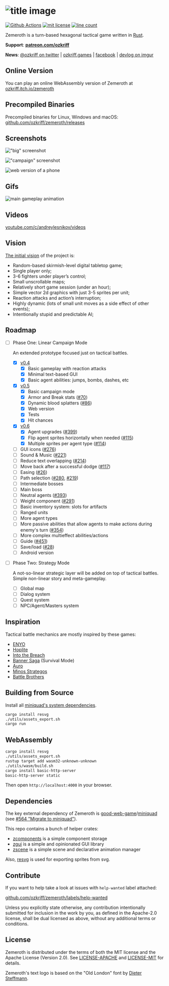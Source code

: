 # ![title image](zemeroth.svg)

[![Github Actions][img_gh-actions]][gh-actions]
[![mit license][img_license]](#license)
[![line count][img_loc]][loc]

[img_license]: https://img.shields.io/badge/License-MIT_or_Apache_2.0-blue.svg
[img_loc]: https://tokei.rs/b1/github/ozkriff/zemeroth
[img_gh-actions]: https://github.com/ozkriff/zemeroth/workflows/CI/badge.svg

[loc]: https://github.com/Aaronepower/tokei
[gh-actions]: https://github.com/ozkriff/zemeroth/actions?query=workflow%3ACI

Zemeroth is a turn-based hexagonal tactical game written in [Rust].

[Rust]: https://www.rust-lang.org

**Support**: [**patreon.com/ozkriff**](https://patreon.com/ozkriff)

**News**: [@ozkriff on twitter](https://twitter.com/ozkriff) |
[ozkriff.games](https://ozkriff.games) |
[facebook](https://fb.com/ozkriff.games) |
[devlog on imgur](https://imgur.com/a/SMVqO)

## Online Version

You can play an online WebAssembly version of Zemeroth at
[ozkriff.itch.io/zemeroth](https://ozkriff.itch.io/zemeroth)

## Precompiled Binaries

Precompiled binaries for Linux, Windows and macOS:
[github.com/ozkriff/zemeroth/releases](https://github.com/ozkriff/zemeroth/releases)

## Screenshots

!["big" screenshot](https://i.imgur.com/iUkyqIq.png)

!["campaign" screenshot](https://i.imgur.com/rQkH5y2.png)

![web version of a phone](https://i.imgur.com/cviYFkY.jpg)

## Gifs

![main gameplay animation](https://i.imgur.com/HqgHmOH.gif)

## Videos

[youtube.com/c/andreylesnikov/videos](https://youtube.com/c/andreylesnikov/videos)

## Vision

[The initial vision](https://ozkriff.github.io/2017-08-17--devlog/index.html#zemeroth)
of the project is:

- Random-based skirmish-level digital tabletop game;
- Single player only;
- 3-6 fighters under player’s control;
- Small unscrollable maps;
- Relatively short game session (under an hour);
- Simple vector 2d graphics with just 3-5 sprites per unit;
- Reaction attacks and action’s interruption;
- Highly dynamic (lots of small unit moves as a side effect of other events);
- Intentionally stupid and predictable AI;

## Roadmap

- [ ] Phase One: Linear Campaign Mode

  An extended prototype focused just on tactical battles.

  - [x] [v0.4](https://github.com/ozkriff/zemeroth/projects/1)
    - [x] Basic gameplay with reaction attacks
    - [x] Minimal text-based GUI
    - [x] Basic agent abilities: jumps, bombs, dashes, etc
  - [x] [v0.5](https://github.com/ozkriff/zemeroth/projects/2)
    - [x] Basic campaign mode
    - [x] Armor and Break stats ([#70](https://github.com/ozkriff/zemeroth/issues/70))
    - [x] Dynamic blood splatters ([#86](https://github.com/ozkriff/zemeroth/issues/86))
    - [x] Web version
    - [x] Tests
    - [x] Hit chances
  - [x] [v0.6](https://github.com/ozkriff/zemeroth/projects/3)
    - [x] Agent upgrades ([#399](https://github.com/ozkriff/zemeroth/issues/399))
    - [x] Flip agent sprites horizontally when needed ([#115](https://github.com/ozkriff/zemeroth/issues/115))
    - [x] Multiple sprites per agent type ([#114](https://github.com/ozkriff/zemeroth/issues/114))
  - [ ] GUI icons ([#276](https://github.com/ozkriff/zemeroth/issues/276))
  - [ ] Sound & Music ([#221](https://github.com/ozkriff/zemeroth/issues/221))
  - [ ] Reduce text overlapping ([#214](https://github.com/ozkriff/zemeroth/issues/214))
  - [ ] Move back after a successful dodge ([#117](https://github.com/ozkriff/zemeroth/issues/117))
  - [ ] Easing ([#26](https://github.com/ozkriff/zemeroth/issues/26))
  - [ ] Path selection ([#280](https://github.com/ozkriff/zemeroth/issues/280),
    [#219](https://github.com/ozkriff/zemeroth/issues/219))
  - [ ] Intermediate bosses
  - [ ] Main boss
  - [ ] Neutral agents ([#393](https://github.com/ozkriff/zemeroth/issues/393))
  - [ ] Weight component ([#291](https://github.com/ozkriff/zemeroth/issues/291))
  - [ ] Basic inventory system: slots for artifacts
  - [ ] Ranged units
  - [ ] More agent types
  - [ ] More passive abilities that allow agents to make actions
    during enemy's turn
    ([#354](https://github.com/ozkriff/zemeroth/issues/354))
  - [ ] More complex multieffect abilities/actions
  - [ ] Guide ([#451](https://github.com/ozkriff/zemeroth/issues/451))
  - [ ] Save/load ([#28](https://github.com/ozkriff/zemeroth/issues/28))
  - [ ] Android version

- [ ] Phase Two: Strategy Mode

  A not-so-linear strategic layer will be added on top of tactical battles.
  Simple non-linear story and meta-gameplay.

  - [ ] Global map
  - [ ] Dialog system
  - [ ] Quest system
  - [ ] NPC/Agent/Masters system

## Inspiration

Tactical battle mechanics are mostly inspired by these games:

- [ENYO](https://play.google.com/store/apps/details?id=com.tinytouchtales.enyo)
- [Hoplite](https://play.google.com/store/apps/details?id=com.magmafortress.hoplite)
- [Into the Breach](https://store.steampowered.com/app/590380/Into_the_Breach)
- [Banner Saga](https://store.steampowered.com/app/237990/The_Banner_Saga)
  (Survival Mode)
- [Auro](https://store.steampowered.com/app/459680/Auro_A_MonsterBumping_Adventure)
- [Minos Strategos](https://store.steampowered.com/app/577490/Minos_Strategos)
- [Battle Brothers](https://store.steampowered.com/app/365360/Battle_Brothers)

## Building from Source

Install all [miniquad's system dependencies][mq_sys_deps].

```bash
cargo install resvg
./utils/assets_export.sh
cargo run
```

[mq_sys_deps]: https://github.com/not-fl3/miniquad/tree/faabb54d3#building-examples

## WebAssembly

```bash
cargo install resvg
./utils/assets_export.sh
rustup target add wasm32-unknown-unknown
./utils/wasm/build.sh
cargo install basic-http-server
basic-http-server static
```

Then open `http://localhost:4000` in your browser.

## Dependencies

The key external dependency of Zemeroth is [good-web-game]/[miniquad]
(see [#564 "Migrate to miniquad"]).

This repo contains a bunch of helper crates:

- [zcomponents] is a simple component storage
- [zgui] is a simple and opinionated GUI library
- [zscene] is a simple scene and declarative animation manager

Also, [resvg] is used for exporting sprites from svg.

[good-web-game]: https://github.com/not-fl3/good-web-game
[miniquad]: https://github.com/not-fl3/miniquad
[#564 "Migrate to miniquad"]: https://github.com/ozkriff/zemeroth/issues/564
[zcomponents]: ./zcomponents
[zscene]: zscene
[zgui]: zgui
[resvg]: https://github.com/RazrFalcon/resvg

## Contribute

If you want to help take a look at issues with `help-wanted` label attached:

[github.com/ozkriff/zemeroth/labels/help-wanted](https://github.com/ozkriff/zemeroth/labels/help-wanted)

Unless you explicitly state otherwise, any contribution intentionally submitted
for inclusion in the work by you, as defined in the Apache-2.0 license,
shall be dual licensed as above, without any additional terms or conditions.

## License

Zemeroth is distributed under the terms of both
the MIT license and the Apache License (Version 2.0).
See [LICENSE-APACHE] and [LICENSE-MIT] for details.

Zemeroth's text logo is based on the "Old London" font
by [Dieter Steffmann](http://www.steffmann.de).

[LICENSE-MIT]: LICENSE-MIT
[LICENSE-APACHE]: LICENSE-APACHE
